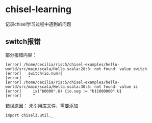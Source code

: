 # chisel-learning
记录chisel学习过程中遇到的问题
## switch报错
部分报错内容：
```
[error] /home/cecilia/risc5/chisel-examples/hello-world/src/main/scala/Hello.scala:28:3: not found: value switch
[error]   switch(io.num){
[error]   ^
[error] /home/cecilia/risc5/chisel-examples/hello-world/src/main/scala/Hello.scala:30:5: not found: value is
[error]     is("b0000".U) {io.seg := "b11000000".U}
[error]     ^
```
错误原因： 未引用库文件，需要添加
```
import chisel3.util._
```
